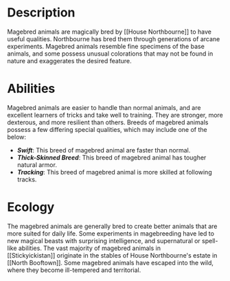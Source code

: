 # **Description**

Magebred animals are magically bred by [[House Northbourne]] to have useful qualities. Northbourne has bred them through generations of arcane experiments. Magebred animals resemble fine specimens of the base animals, and some possess unusual colorations that may not be found in nature and exaggerates the desired feature.
# **Abilities**

Magebred animals are easier to handle than normal animals, and are excellent learners of tricks and take well to training. They are stronger, more dexterous, and more resilient than others. Breeds of magebred animals possess a few differing special qualities, which may include one of the below:

- **_Swift_**: This breed of magebred animal are faster than normal.
- **_Thick-Skinned Breed_**: This breed of magebred animal has tougher natural armor.
- **_Tracking_**: This breed of magebred animal is more skilled at following tracks.
# **Ecology**

The magebred animals are generally bred to create better animals that are more suited for daily life. Some experiments in magebreeding have led to new magical beasts with surprising intelligence, and supernatural or spell-like abilities. The vast majority of magebred animals in [[Stickyickistan]] originate in the stables of House Northbourne's estate in [[North Booftown]]. Some magebred animals have escaped into the wild, where they become ill-tempered and territorial.